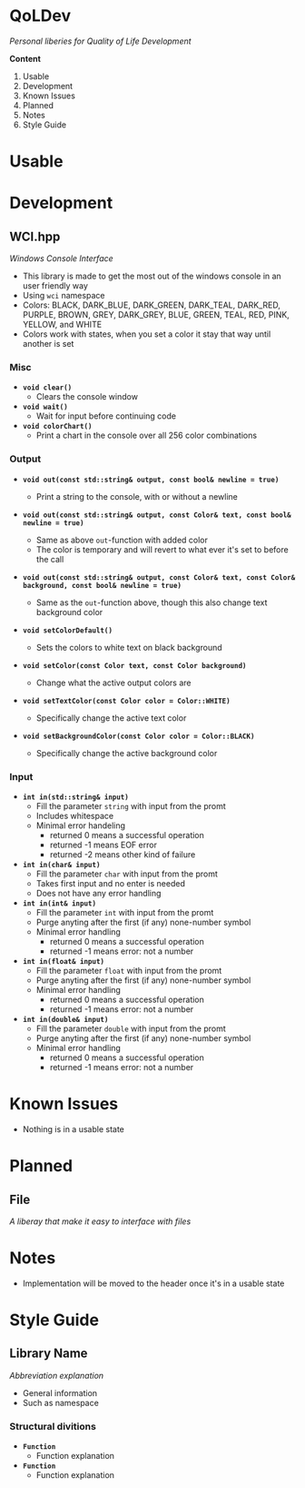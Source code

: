 # QoLDev
*Personal liberies for Quality of Life Development*

**Content**
1. Usable
1. Development
1. Known Issues
1. Planned
1. Notes
1. Style Guide

# Usable 

# Development
## WCI.hpp
*Windows Console Interface*
* This library is made to get the most out of the windows console in an user friendly way
* Using `wci` namespace
* Colors: BLACK, DARK_BLUE, DARK_GREEN, DARK_TEAL, DARK_RED, PURPLE, BROWN, GREY, DARK_GREY, BLUE, GREEN, TEAL, RED, PINK, YELLOW, and WHITE
* Colors work with states, when you set a color it stay that way until another is set
### Misc
* **`void clear()`**
    * Clears the console window
* **`void wait()`**
    * Wait for input before continuing code
* **`void colorChart()`**
    * Print a chart in the console over all 256 color combinations
### Output
* **`void out(const std::string& output, const bool& newline = true)`**
    * Print a string to the console, with or without a newline
* **`void out(const std::string& output, const Color& text, const bool& newline = true)`**
    * Same as above `out`-function with added color
    * The color is temporary and will revert to what ever it's set to before the call 
* **`void out(const std::string& output, const Color& text, const Color& background, const bool& newline = true)`**
    * Same as the `out`-function above, though this also change text background color

* **`void setColorDefault()`**
    * Sets the colors to white text on black background
* **`void setColor(const Color text, const Color background)`**
    * Change what the active output colors are
* **`void setTextColor(const Color color = Color::WHITE)`**
    * Specifically change the active text color
* **`void setBackgroundColor(const Color color = Color::BLACK)`**
    * Specifically change the active background color

### Input
* **`int in(std::string& input)`**
    * Fill the parameter `string` with input from the promt
    * Includes whitespace
    * Minimal error handeling
        * returned 0 means a successful operation
        * returned -1 means EOF error
        * returned -2 means other kind of failure
* **`int in(char& input)`**
    * Fill the parameter `char` with input from the promt
    * Takes first input and no enter is needed
    * Does not have any error handling
* **`int in(int& input)`**
    * Fill the parameter `int` with input from the promt
    * Purge anyting after the first (if any) none-number symbol
    * Minimal error handling
        * returned 0 means a successful operation
        * returned -1 means error: not a number
* **`int in(float& input)`**
    * Fill the parameter `float` with input from the promt
    * Purge anyting after the first (if any) none-number symbol
    * Minimal error handling
        * returned 0 means a successful operation
        * returned -1 means error: not a number
* **`int in(double& input)`**
    * Fill the parameter `double` with input from the promt
    * Purge anyting after the first (if any) none-number symbol
    * Minimal error handling
        * returned 0 means a successful operation
        * returned -1 means error: not a number

# Known Issues
* Nothing is in a usable state

# Planned
## File
*A liberay that make it easy to interface with files*

# Notes
* Implementation will be moved to the header once it's in a usable state

# Style Guide
## Library Name
*Abbreviation explanation*
* General information
* Such as namespace
### Structural divitions
* **`Function`**
    * Function explanation
* **`Function`**
    * Function explanation
